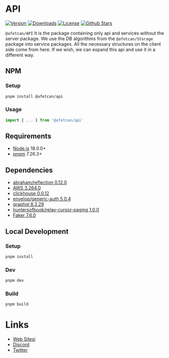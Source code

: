 # API

<p>
      <a href="https://www.npmjs.com/package/@afetcan/api"><img src="https://img.shields.io/npm/v/@afetcan/api.svg?style=flat&colorA=002438&colorB=28CF8D" alt="Version"></a>
      <a href="https://www.npmjs.com/package/@afetcan/api"><img src="https://img.shields.io/npm/dm/@afetcan/api.svg?style=flat&colorA=002438&colorB=28CF8D" alt="Downloads"></a>
      <a href="./LICENSE"><img src="https://img.shields.io/github/license/afetcan/storage.svg?style=flat&colorA=002438&colorB=28CF8D" alt="License"></a>
      <a href="https://github.com/afetcan/api">
      <img src="https://img.shields.io/github/stars/afetcan/api.svg?style=social&label=Star&maxAge=2592000" alt="Github Stars"> </a>
</p>


`@afetcan/APİ` It is the package containing only api and services without the server package. We use the DB algorithms from the `@afetcan/Storage` package into service packages. All the necessary structures on the client side come from here. If we wish, we can expand this api and use it in a different way.

## NPM


### Setup
```bash
pnpm install @afetcan/api
```

### Usage
```ts
import { ... } from '@afetcan/api' 
```

## Requirements

- [Node.js](https://nodejs.org/en/) 18.0.0+
- [pnpm](https://pnpm.io/) 7.26.3+

## Dependencies
- [abraham/reflection 0.12.0](https://www.npmjs.com/package/@abraham/reflection)
- [AWS 3.264.0](https://aws.amazon.com/tr/sdk-for-javascript/)
- [clickhouse 0.0.12](https://clickhouse.com/docs/en/intro/)
- [envelop/generic-auth 5.0.4](https://www.npmjs.com/package/@envelop/generic-auth)
- [graphql 8.3.29](https://graphql.org/learn/)
- [huntersofbook/relay-cursor-paging 1.0.0](https://www.npmjs.com/package/@huntersofbook/relay-cursor-paging)
- [Faker 7.6.0](https://fakerjs.dev/guide/)

## Local Development

### Setup
```bash
pnpm install
```

### Dev
```bash
pnpm dev
```

### Build
```bash
pnpm build
```

# Links

- [Web Sitesi](https://afetcan.com)
- [Discord](https://discord.afetcan.com)
- [Twitter](https://twitter.com/afetcancom)
